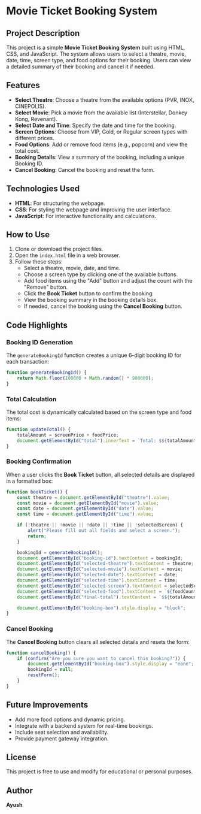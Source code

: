 # Movie Ticket Booking System

## Project Description
This project is a simple **Movie Ticket Booking System** built using HTML, CSS, and JavaScript. The system allows users to select a theatre, movie, date, time, screen type, and food options for their booking. Users can view a detailed summary of their booking and cancel it if needed.

## Features
- **Select Theatre**: Choose a theatre from the available options (PVR, INOX, CINEPOLIS).
- **Select Movie**: Pick a movie from the available list (Interstellar, Donkey Kong, Revenant).
- **Select Date and Time**: Specify the date and time for the booking.
- **Screen Options**: Choose from VIP, Gold, or Regular screen types with different prices.
- **Food Options**: Add or remove food items (e.g., popcorn) and view the total cost.
- **Booking Details**: View a summary of the booking, including a unique Booking ID.
- **Cancel Booking**: Cancel the booking and reset the form.

## Technologies Used
- **HTML**: For structuring the webpage.
- **CSS**: For styling the webpage and improving the user interface.
- **JavaScript**: For interactive functionality and calculations.

## How to Use
1. Clone or download the project files.
2. Open the `index.html` file in a web browser.
3. Follow these steps:
   - Select a theatre, movie, date, and time.
   - Choose a screen type by clicking one of the available buttons.
   - Add food items using the "Add" button and adjust the count with the "Remove" button.
   - Click the **Book Ticket** button to confirm the booking.
   - View the booking summary in the booking details box.
   - If needed, cancel the booking using the **Cancel Booking** button.

## Code Highlights
### Booking ID Generation
The `generateBookingId` function creates a unique 6-digit booking ID for each transaction:
```javascript
function generateBookingId() {
    return Math.floor(100000 + Math.random() * 900000);
}
```

### Total Calculation
The total cost is dynamically calculated based on the screen type and food items:
```javascript
function updateTotal() {
    totalAmount = screenPrice + foodPrice;
    document.getElementById("total").innerText = `Total: $${totalAmount}`;
}
```

### Booking Confirmation
When a user clicks the **Book Ticket** button, all selected details are displayed in a formatted box:
```javascript
function bookTicket() {
    const theatre = document.getElementById("theatre").value;
    const movie = document.getElementById("movie").value;
    const date = document.getElementById("date").value;
    const time = document.getElementById("time").value;

    if (!theatre || !movie || !date || !time || !selectedScreen) {
        alert("Please fill out all fields and select a screen.");
        return;
    }

    bookingId = generateBookingId();
    document.getElementById("booking-id").textContent = bookingId;
    document.getElementById("selected-theatre").textContent = theatre;
    document.getElementById("selected-movie").textContent = movie;
    document.getElementById("selected-date").textContent = date;
    document.getElementById("selected-time").textContent = time;
    document.getElementById("selected-screen").textContent = selectedScreen;
    document.getElementById("selected-food").textContent = `${foodCount} Popcorn`;
    document.getElementById("final-total").textContent = `$${totalAmount}`;

    document.getElementById("booking-box").style.display = "block";
}
```

### Cancel Booking
The **Cancel Booking** button clears all selected details and resets the form:
```javascript
function cancelBooking() {
    if (confirm("Are you sure you want to cancel this booking?")) {
        document.getElementById("booking-box").style.display = "none";
        bookingId = null;
        resetForm();
    }
}
```

## Future Improvements
- Add more food options and dynamic pricing.
- Integrate with a backend system for real-time bookings.
- Include seat selection and availability.
- Provide payment gateway integration.

## License
This project is free to use and modify for educational or personal purposes.

## Author
**Ayush**


